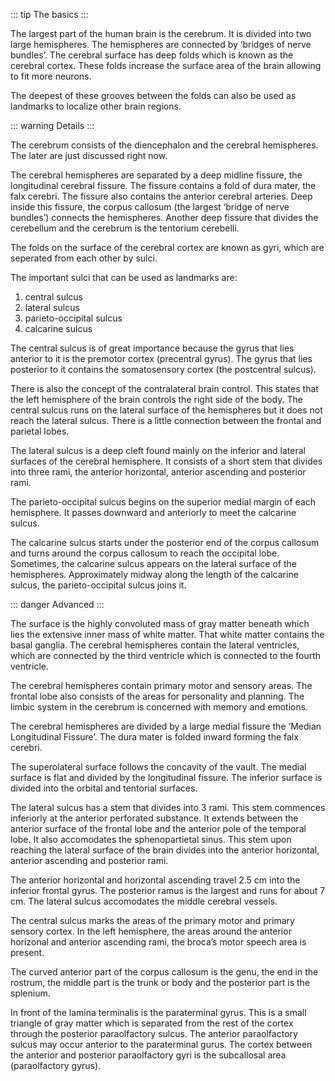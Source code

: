 ::: tip The basics
:::

The largest part of the human brain is the cerebrum. It is divided into two large hemispheres. The hemispheres are connected by ‘bridges of nerve bundles’. The cerebral surface has deep folds which is known as the cerebral cortex. These folds increase the surface area of the brain allowing to fit more neurons.

The deepest of these grooves between the folds can also be used as landmarks to localize other brain regions.

::: warning Details
:::

The cerebrum consists of the diencephalon and the cerebral hemispheres. The later are just discussed right now.

The cerebral hemispheres are separated by a deep midline fissure, the longitudinal cerebral fissure. The fissure contains a fold of dura mater, the falx cerebri. The fissure also contains the anterior cerebral arteries. Deep inside this fissure, the corpus callosum (the largest ‘bridge of nerve bundles’) connects the hemispheres.
Another deep fissure that divides the cerebellum and the cerebrum is the tentorium cerebelli.

The folds on the surface of the cerebral cortex are known as gyri, which are seperated from each other by sulci.

The important sulci that can be used as landmarks are:

1. central sulcus
2. lateral sulcus
3. parieto-occipital sulcus
4. calcarine sulcus

The central sulcus is of great importance because the gyrus that lies anterior to it is the premotor cortex (precentral gyrus). The gyrus that lies posterior to it contains the somatosensory cortex (the postcentral sulcus).

There is also the concept of the contralateral brain control. This states that the left hemisphere of the brain controls the right side of the body. The central sulcus runs on the lateral surface of the hemispheres but it does not reach the lateral sulcus. There is a little connection between the frontal and parietal lobes.

The lateral sulcus is a deep cleft found mainly on the inferior and lateral surfaces of the cerebral hemisphere. It consists of a short stem that divides into three rami, the anterior horizontal, anterior ascending and posterior rami. 

The parieto-occipital sulcus begins on the superior medial margin of each hemisphere. It passes downward and anteriorly to meet the calcarine sulcus.

The calcarine sulcus starts under the posterior end of the corpus callosum and turns around the corpus callosum to reach the occipital lobe. Sometimes, the calcarine sulcus appears on the lateral surface of the hemispheres. Approximately midway along the length of the calcarine sulcus, the parieto-occipital sulcus joins it.

::: danger Advanced
:::

The surface is the highly convoluted mass of gray matter beneath which lies the extensive inner mass of white matter. That white matter contains the basal ganglia. The cerebral hemispheres contain the lateral ventricles, which are connected by the third ventricle which is connected to the fourth ventricle.

The cerebral hemispheres contain primary motor and sensory areas. The frontal lobe also consists of the areas for personality and planning. The limbic system in the cerebrum is concerned with memory and emotions.

The cerebral hemispheres are divided by a large medial fissure the ‘Median Longitudinal Fissure’. The dura mater is folded inward forming the falx cerebri.

The superolateral surface follows the concavity of the vault. The medial surface is flat and divided by the longitudinal fissure. The inferior surface is divided into the orbital and tentorial surfaces.

The lateral sulcus has a stem that divides into 3 rami. This stem commences inferiorly at the anterior perforated substance. It extends between the anterior surface of the frontal lobe and the anterior pole of the temporal lobe. It also accomodates the sphenopartietal sinus. This stem upon reaching the lateral surface of the brain divides into the anterior horizontal, anterior ascending and posterior rami.

The anterior horizontal and horizontal ascending travel 2.5 cm into the inferior frontal gyrus. The posterior ramus is the largest and runs for about 7 cm. The lateral sulcus accomodates the middle cerebral vessels.

The central sulcus marks the areas of the primary motor and primary sensory cortex. In the left hemisphere, the areas around the anterior horizonal and anterior ascending rami, the broca’s motor speech area is present.

The curved anterior part of the corpus callosum is the genu, the end in the rostrum, the middle part is the trunk or body and the posterior part is the splenium.

In front of the lamina terminalis is the paraterminal gyrus. This is a small triangle of gray matter which is separated from the rest of the cortex through the posterior paraolfactory sulcus. The anterior paraolfactory sulcus may occur anterior to the paraterminal gurus. The cortex between the anterior and posterior paraolfactory gyri is the subcallosal area (paraolfactory gyrus).